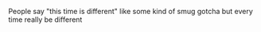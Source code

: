People say "this time is different" like some kind of smug gotcha but every time really be different

